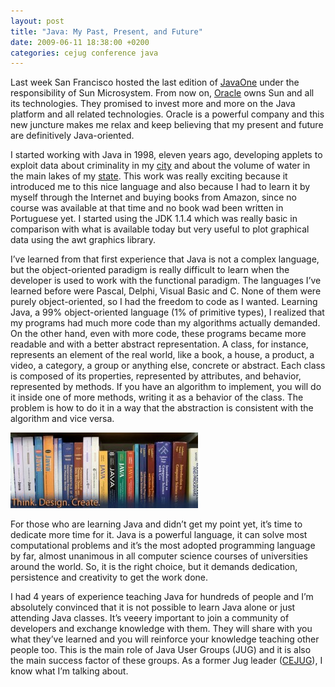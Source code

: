```yaml
---
layout: post
title: "Java: My Past, Present, and Future"
date: 2009-06-11 18:38:00 +0200
categories: cejug conference java
---
```


Last week San Francisco hosted the last edition of [JavaOne](http://java.sun.com/javaone/) under the responsibility of Sun Microsystem. From now on, [Oracle](http://www.oracle.com/) owns Sun and all its technologies. They promised to invest more and more on the Java platform and all related technologies. Oracle is a powerful company and this new juncture makes me relax and keep believing that my present and future are definitively Java-oriented.

I started working with Java in 1998, eleven years ago, developing applets to exploit data about criminality in my [city](http://en.wikipedia.org/wiki/Fortaleza) and about the volume of water in the main lakes of my [state](http://en.wikipedia.org/wiki/Cear%C3%A1). This work was really exciting because it introduced me to this nice language and also because I had to learn it by myself through the Internet and buying books from Amazon, since no course was available at that time and no book wad been written in Portuguese yet. I started using the JDK 1.1.4 which was really basic in comparison with what is available today but very useful to plot graphical data using the awt graphics library.

I’ve learned from that first experience that Java is not a complex language, but the object-oriented paradigm is really difficult to learn when the developer is used to work with the functional paradigm. The languages I’ve learned before were Pascal, Delphi, Visual Basic and C. None of them were purely object-oriented, so I had the freedom to code as I wanted. Learning Java, a 99% object-oriented language (1% of primitive types), I realized that my programs had much more code than my algorithms actually demanded. On the other hand, even with more code, these programs became more readable and with a better abstract representation. A class, for instance, represents an element of the real world, like a book, a house, a product, a video, a category, a group or anything else, concrete or abstract. Each class is composed of its properties, represented by attributes, and behavior, represented by methods. If you have an algorithm to implement, you will do it inside one of more methods, writing it as a behavior of the class. The problem is how to do it in a way that the abstraction is consistent with the algorithm and vice versa.

![java_books-300x121.jpg](/images/posts/java_books-300x121.jpg)

For those who are learning Java and didn’t get my point yet, it’s time to dedicate more time for it. Java is a powerful language, it can solve most computational problems and it’s the most adopted programming language by far, almost unanimous in all computer science courses of universities around the world. So, it is the right choice, but it demands dedication, persistence and creativity to get the work done.

I had 4 years of experience teaching Java for hundreds of people and I’m absolutely convinced that it is not possible to learn Java alone or just attending Java classes. It’s veeery important to join a community of developers and exchange knowledge with them. They will share with you what they’ve learned and you will reinforce your knowledge teaching other people too. This is the main role of Java User Groups (JUG) and it is also the main success factor of these groups. As a former Jug leader ([CEJUG](http://www.cejug.org/)), I know what I’m talking about.